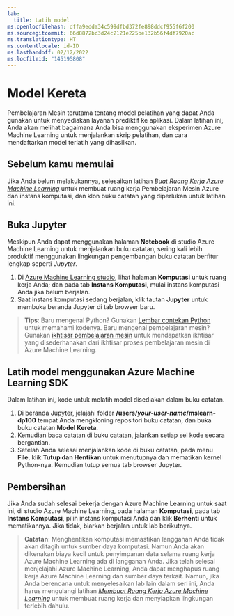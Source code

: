```yaml
---
lab:
  title: Latih model
ms.openlocfilehash: dffa9edda34c599dfbd372fe898ddcf955f6f200
ms.sourcegitcommit: 66d8872bc3d24c2121e225be132b56f4df7920ac
ms.translationtype: HT
ms.contentlocale: id-ID
ms.lasthandoff: 02/12/2022
ms.locfileid: "145195808"
---
```

# <a name="train-models"></a>Model Kereta

Pembelajaran Mesin terutama tentang model pelatihan yang dapat Anda gunakan untuk menyediakan layanan prediktif ke aplikasi. Dalam latihan ini, Anda akan melihat bagaimana Anda bisa menggunakan eksperimen Azure Machine Learning untuk menjalankan skrip pelatihan, dan cara mendaftarkan model terlatih yang dihasilkan.

## <a name="before-you-start"></a>Sebelum kamu memulai

Jika Anda belum melakukannya, selesaikan latihan *[Buat Ruang Kerja Azure Machine Learning](01-create-a-workspace.md)* untuk membuat ruang kerja Pembelajaran Mesin Azure dan instans komputasi, dan klon buku catatan yang diperlukan untuk latihan ini.

## <a name="open-jupyter"></a>Buka Jupyter

Meskipun Anda dapat menggunakan halaman **Notebook** di studio Azure Machine Learning untuk menjalankan buku catatan, sering kali lebih produktif menggunakan lingkungan pengembangan buku catatan berfitur lengkap seperti *Jupyter*.

1. Di [Azure Machine Learning studio](https://ml.azure.com), lihat halaman **Komputasi** untuk ruang kerja Anda; dan pada tab **Instans Komputasi**, mulai instans komputasi Anda jika belum berjalan.
2. Saat instans komputasi sedang berjalan, klik tautan **Jupyter** untuk membuka beranda Jupyter di tab browser baru.

> **Tips**: Baru mengenal Python? Gunakan [Lembar contekan Python](cheat-sheets/dp100-cheat-sheet-python.pdf) untuk memahami kodenya. Baru mengenal pembelajaran mesin? Gunakan [ikhtisar pembelajaran mesin](cheat-sheets/dp100-cheat-sheet-machine-learning.pdf) untuk mendapatkan ikhtisar yang disederhanakan dari ikhtisar proses pembelajaran mesin di Azure Machine Learning.

## <a name="train-models-using-the-azure-machine-learning-sdk"></a>Latih model menggunakan Azure Machine Learning SDK

Dalam latihan ini, kode untuk melatih model disediakan dalam buku catatan.

1. Di beranda Jupyter, jelajahi folder **/users/*your-user-name*/mslearn-dp100** tempat Anda mengkloning repositori buku catatan, dan buka buku catatan **Model Kereta**.
2. Kemudian baca catatan di buku catatan, jalankan setiap sel kode secara bergantian.
3. Setelah Anda selesai menjalankan kode di buku catatan, pada menu **File**, klik **Tutup dan Hentikan** untuk menutupnya dan mematikan kernel Python-nya. Kemudian tutup semua tab browser Jupyter.

## <a name="clean-up"></a>Pembersihan

Jika Anda sudah selesai bekerja dengan Azure Machine Learning untuk saat ini, di studio Azure Machine Learning, pada halaman **Komputasi**, pada tab **Instans Komputasi**, pilih instans komputasi Anda dan klik **Berhenti** untuk mematikannya. Jika tidak, biarkan berjalan untuk lab berikutnya.

> **Catatan**: Menghentikan komputasi memastikan langganan Anda tidak akan ditagih untuk sumber daya komputasi. Namun Anda akan dikenakan biaya kecil untuk penyimpanan data selama ruang kerja Azure Machine Learning ada di langganan Anda. Jika telah selesai menjelajahi Azure Machine Learning, Anda dapat menghapus ruang kerja Azure Machine Learning dan sumber daya terkait. Namun, jika Anda berencana untuk menyelesaikan lab lain dalam seri ini, Anda harus mengulangi latihan *[Membuat Ruang Kerja Azure Machine Learning](01-create-a-workspace.md)* untuk membuat ruang kerja dan menyiapkan lingkungan terlebih dahulu.